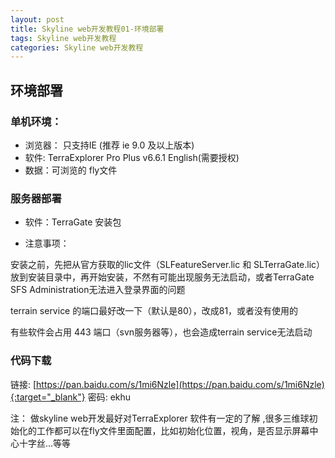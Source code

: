 ```yaml
---
layout: post
title: Skyline web开发教程01-环境部署
tags: Skyline web开发教程
categories: Skyline web开发教程
---
```


## 环境部署

### 单机环境：

- 浏览器： 只支持IE (推荐 ie 9.0 及以上版本)
- 软件: TerraExplorer Pro Plus v6.6.1 English(需要授权)
- 数据：可浏览的 fly文件

### 服务器部署

- 软件：TerraGate 安装包

- 注意事项：

安装之前，先把从官方获取的lic文件（SLFeatureServer.lic 和 SLTerraGate.lic）放到安装目录中，再开始安装，不然有可能出现服务无法启动，或者TerraGate SFS Administration无法进入登录界面的问题

terrain service 的端口最好改一下（默认是80），改成81，或者没有使用的

有些软件会占用 443 端口（svn服务器等），也会造成terrain service无法启动


### 代码下载

链接: [https://pan.baidu.com/s/1mi6Nzle](https://pan.baidu.com/s/1mi6Nzle){:target="_blank"} 密码: ekhu


注： 做skyline web开发最好对TerraExplorer 软件有一定的了解 ,很多三维球初始化的工作都可以在fly文件里面配置，比如初始化位置，视角，是否显示屏幕中心十字丝...等等